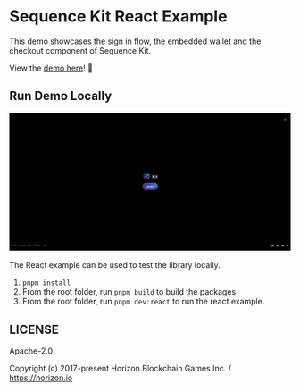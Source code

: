 # Sequence Kit React Example

This demo showcases the sign in flow, the embedded wallet and the checkout component of Sequence Kit.

View the [demo here](https://0xsequence.github.io/kit)! 👀

## Run Demo Locally

<div align="center">
  <img src="../../public/docs/kit-demo.png">
</div>

The React example can be used to test the library locally.

1. `pnpm install`
2. From the root folder, run `pnpm build` to build the packages.
3. From the root folder, run `pnpm dev:react` to run the react example.

## LICENSE

Apache-2.0

Copyright (c) 2017-present Horizon Blockchain Games Inc. / https://horizon.io
